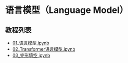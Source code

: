 # 语言模型（Language Model）



## 教程列表

- [01_语言模型.ipynb](01_语言模型.ipynb)
- [02_Transformer语言模型.ipynb](02_Transformer语言模型.ipynb)
- [03_完形填空.ipynb](03_完形填空.ipynb)

